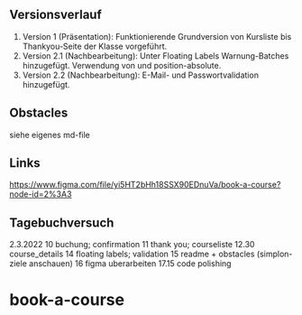 ## Versionsverlauf

1. Version 1 (Präsentation): Funktionierende Grundversion von Kursliste bis Thankyou-Seite der Klasse vorgeführt.
2. Version 2.1 (Nachbearbeitung): Unter Floating Labels Warnung-Batches hinzugefügt. Verwendung von <span> und position-absolute.
3. Version 2.2 (Nachbearbeitung): E-Mail- und Passwortvalidation hinzugefügt.

## Obstacles

siehe eigenes md-file
  
## Links
  
https://www.figma.com/file/yi5HT2bHh18SSX90EDnuVa/book-a-course?node-id=2%3A3
  
## Tagebuchversuch

2.3.2022
10 buchung; confirmation
11 thank you; courseliste
12.30 course_details
14 floating labels; validation
15 readme + obstacles (simplon-ziele anschauen)
16 figma uberarbeiten
17.15 code polishing

# book-a-course
